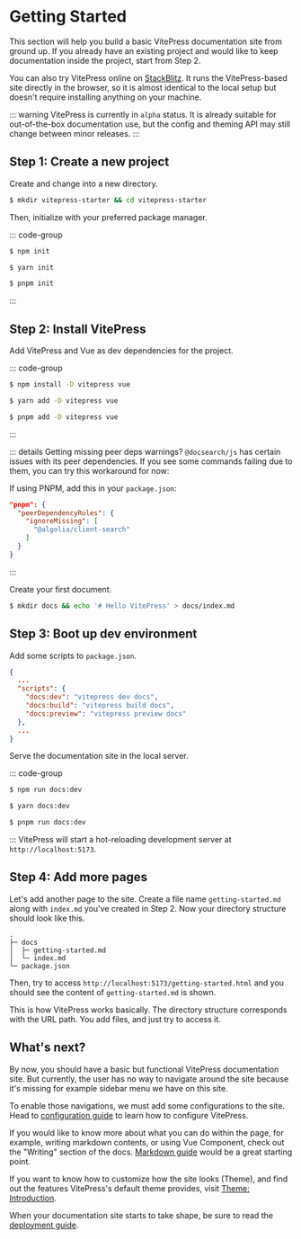 # Getting Started

This section will help you build a basic VitePress documentation site from ground up. If you already have an existing project and would like to keep documentation inside the project, start from Step 2.

You can also try VitePress online on [StackBlitz](https://vitepress.new/). It runs the VitePress-based site directly in the browser, so it is almost identical to the local setup but doesn't require installing anything on your machine.

::: warning
VitePress is currently in `alpha` status. It is already suitable for out-of-the-box documentation use, but the config and theming API may still change between minor releases.
:::

## Step 1: Create a new project

Create and change into a new directory.

```sh
$ mkdir vitepress-starter && cd vitepress-starter
```

Then, initialize with your preferred package manager.

::: code-group

```sh [npm]
$ npm init
```

```sh [yarn]
$ yarn init
```

```sh [pnpm]
$ pnpm init
```

:::

## Step 2: Install VitePress

Add VitePress and Vue as dev dependencies for the project.

::: code-group

```sh [npm]
$ npm install -D vitepress vue
```

```sh [yarn]
$ yarn add -D vitepress vue
```

```sh [pnpm]
$ pnpm add -D vitepress vue
```

:::

::: details Getting missing peer deps warnings?
`@docsearch/js` has certain issues with its peer dependencies. If you see some commands failing due to them, you can try this workaround for now:

If using PNPM, add this in your `package.json`:

```json
"pnpm": {
  "peerDependencyRules": {
    "ignoreMissing": [
      "@algolia/client-search"
    ]
  }
}
```

:::

Create your first document.

```sh
$ mkdir docs && echo '# Hello VitePress' > docs/index.md
```

## Step 3: Boot up dev environment

Add some scripts to `package.json`.

```json
{
  ...
  "scripts": {
    "docs:dev": "vitepress dev docs",
    "docs:build": "vitepress build docs",
    "docs:preview": "vitepress preview docs"
  },
  ...
}
```

Serve the documentation site in the local server.

::: code-group

```sh [npm]
$ npm run docs:dev
```

```sh [yarn]
$ yarn docs:dev
```

```sh [pnpm]
$ pnpm run docs:dev
```

:::
VitePress will start a hot-reloading development server at `http://localhost:5173`.

## Step 4: Add more pages

Let's add another page to the site. Create a file name `getting-started.md` along with `index.md` you've created in Step 2. Now your directory structure should look like this.

```
.
├─ docs
│  ├─ getting-started.md
│  └─ index.md
└─ package.json
```

Then, try to access `http://localhost:5173/getting-started.html` and you should see the content of `getting-started.md` is shown.

This is how VitePress works basically. The directory structure corresponds with the URL path. You add files, and just try to access it.

## What's next?

By now, you should have a basic but functional VitePress documentation site. But currently, the user has no way to navigate around the site because it's missing for example sidebar menu we have on this site.

To enable those navigations, we must add some configurations to the site. Head to [configuration guide](./configuration) to learn how to configure VitePress.

If you would like to know more about what you can do within the page, for example, writing markdown contents, or using Vue Component, check out the "Writing" section of the docs. [Markdown guide](./markdown) would be a great starting point.

If you want to know how to customize how the site looks (Theme), and find out the features VitePress's default theme provides, visit [Theme: Introduction](./theme-introduction).

When your documentation site starts to take shape, be sure to read the [deployment guide](./deploying).

<script setup>
import { inBrowser } from 'vitepress'

if (inBrowser) {
  window.addEventListener('click', (e) => {
    const el = e.target
    if (el.matches('.vp-code-group input')) {
      const allGroups = document.querySelectorAll('.vp-code-group')
      const group = el.parentElement?.parentElement
      const i = Array.from(group?.querySelectorAll('input') || []).indexOf(el)
      for (let index = 0; index < allGroups.length; index++) {
        if (allGroups[index] === group) continue
        allGroups[index].querySelectorAll('input')[i].click()
      }
    }
  })
}
</script>

